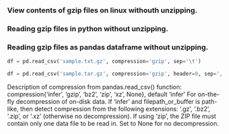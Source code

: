 ### View contents of gzip files on linux withouth unzipping.



### Reading gzip files in python without unzipping.



### Reading gzip files as pandas dataframe without unzipping.

```python
df = pd.read_csv('sample.txt.gz', compression='gzip', sep='\t')

```

```python
df = pd.read_csv('sample.tar.gz', compression='gzip', header=0, sep=',', quotechar='"')
```
Description of compression from pandas.read_csv() function:
  compression{‘infer’, ‘gzip’, ‘bz2’, ‘zip’, ‘xz’, None}, default ‘infer’
For on-the-fly decompression of on-disk data. If ‘infer’ and filepath_or_buffer is path-like, then detect compression from the following extensions: ‘.gz’, ‘.bz2’, ‘.zip’, or ‘.xz’ (otherwise no decompression). If using ‘zip’, the ZIP file must contain only one data file to be read in. Set to None for no decompression.

